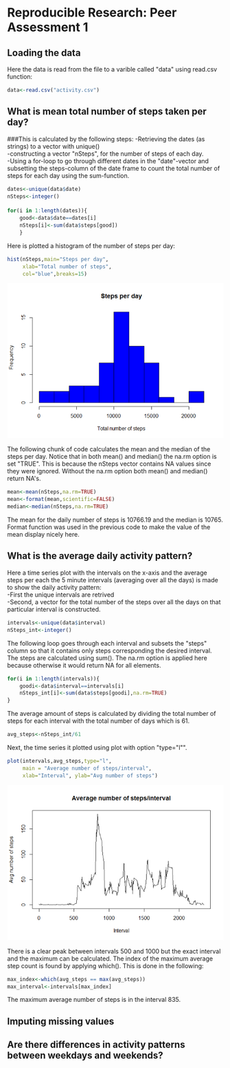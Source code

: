 # Reproducible Research: Peer Assessment 1


## Loading the data
Here the data is read from the file to a varible called "data" using read.csv function:

```r
data<-read.csv("activity.csv")
```

## What is mean total number of steps taken per day?
###This is calculated by the following steps:
-Retrieving the dates (as strings) to a vector with unique()  
-constructing a vector "nSteps", for the number of steps of each day.  
-Using a for-loop to go through different dates in the "date"-vector and subsetting the steps-column of the date frame to count the total number of steps for each day using the sum-function.

```r
dates<-unique(data$date)
nSteps<-integer()

for(i in 1:length(dates)){
	good<-data$date==dates[i]	  
	nSteps[i]<-sum(data$steps[good])
	}
```
Here is plotted a histogram of the number of steps per day:

```r
hist(nSteps,main="Steps per day",
     xlab="Total number of steps",
     col="blue",breaks=15)
```

![](PA1_template_files/figure-html/unnamed-chunk-3-1.png) 

The following chunk of code calculates the mean and the median of the steps per day. Notice that in both mean() and median() the na.rm option is set "TRUE". This is because the nSteps vector contains NA values since they were ignored. Without the na.rm option both mean() and median() return NA's.

```r
mean<-mean(nSteps,na.rm=TRUE)
mean<-format(mean,scientific=FALSE)
median<-median(nSteps,na.rm=TRUE)
```
The mean for the daily number of steps is 10766.19   and the median is 10765. Format function was used in the previous code to make the value of the mean display nicely here.

## What is the average daily activity pattern?

Here a time series plot with the intervals on the x-axis 
and the average steps per each the 5 minute intervals (averaging over all the days) is made to show the daily activity pattern:  
-First the unique intervals are retrived  
-Second, a vector for the total number of the steps over
 all the days on that particular interval is constructed.


```r
intervals<-unique(data$interval)
nSteps_int<-integer()
```

The following loop goes through each interval and subsets the "steps" column so that it contains only steps corresponding the desired interval. The steps are calculated using sum(). The na.rm option is applied here because otherwise it would return NA for all elements.

```r
for(i in 1:length(intervals)){
	goodi<-data$interval==intervals[i]
	nSteps_int[i]<-sum(data$steps[goodi],na.rm=TRUE)
}
```

The average amount of steps is calculated by dividing the total number of steps for each interval with the total number of days which is 61.


```r
avg_steps<-nSteps_int/61
```

Next, the time series it plotted using plot with option "type="l"".

```r
plot(intervals,avg_steps,type="l",
     main = "Average number of steps/interval", 
     xlab="Interval", ylab="Avg number of steps")
```

![](PA1_template_files/figure-html/unnamed-chunk-8-1.png) 

There is a clear peak between intervals 500 and 1000 but the exact interval and the maximum can be calculated. The index of the maximum average step count is found by applying which(). This is done in the following:


```r
max_index<-which(avg_steps == max(avg_steps))
max_interval<-intervals[max_index]
```

The maximum average number of steps is in the interval 835.


## Imputing missing values



## Are there differences in activity patterns between weekdays and weekends?
